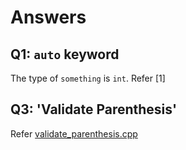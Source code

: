 # Answers

## Q1: `auto` keyword

The type of `something` is `int`. Refer [1]

## Q3: 'Validate Parenthesis'

Refer [validate_parenthesis.cpp](../../stl/container_adaptor/stack/validate_parenthesis.cpp)
